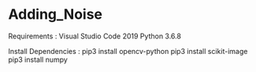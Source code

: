 # Adding_Noise


Requirements :
Visual Studio Code 2019
Python 3.6.8

Install Dependencies :
pip3 install opencv-python
pip3 install scikit-image
pip3 install numpy
